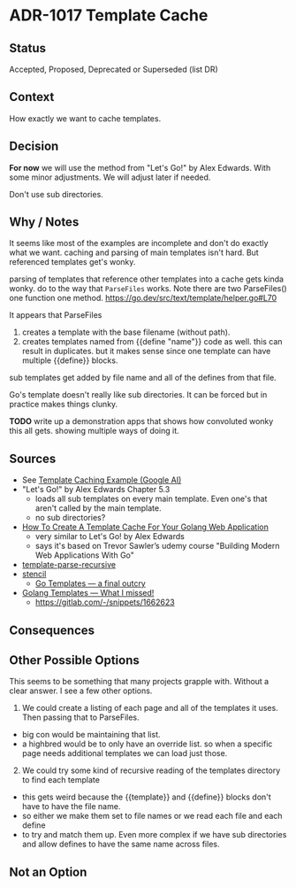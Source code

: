 # ADR-1017 Template Cache

## Status

Accepted, Proposed, Deprecated or Superseded (list DR)

## Context

How exactly we want to cache templates.

## Decision

**For now** we will use the method from "Let's Go!" by Alex Edwards. With some minor
adjustments. We will adjust later if needed.

Don't use sub directories.

## Why / Notes

It seems like most of the examples are incomplete and don't do exactly what we want.
caching and parsing of main templates isn't hard. But referenced templates get's
wonky.

parsing of templates that reference other templates into a cache gets kinda wonky.
do to the way that `ParseFiles` works. Note there are two ParseFiles() one function one method.
https://go.dev/src/text/template/helper.go#L70

It appears that ParseFiles
1. creates a template with the base filename (without path).
2. creates templates named from {{define "name"}} code as well.
this can result in duplicates. but it makes sense since one template can have
multiple {{define}} blocks.

sub templates get added by file name and all of the defines from that file.

Go's template doesn't really like sub directories. It can be forced but in practice
makes things clunky.

**TODO** write up a demonstration apps that shows how convoluted wonky this all gets.
showing multiple ways of doing it.

## Sources

- See [Template Caching Example (Google AI)](https://github.com/SunnysideAaron/wetesa-0/blob/main/docs/Decision%20Records/Info%20Source%20Backups/Template%20Caching%20Example%20(Google%20AI).md)
- "Let's Go!" by Alex Edwards Chapter 5.3
  - loads all sub templates on every main template. Even one's that aren't called by the main template.
  - no sub directories?
- [How To Create A Template Cache For Your Golang Web Application](https://andrew-mccall.com/blog/2022/06/create-a-template-cache-for-a-go-application/)
  - very similar to Let's Go! by Alex Edwards
  - says it's based on Trevor Sawler’s udemy course "Building Modern Web Applications With Go"
- [template-parse-recursive](https://github.com/karelbilek/template-parse-recursive)
- [stencil](https://gitlab.com/kylehqcom/stencil)
  - [Go Templates — a final outcry](https://kylehqcom.medium.com/go-templates-a-final-outcry-1b8c9f7d046d)
- [Golang Templates — What I missed!](https://kylehqcom.medium.com/golang-templates-what-i-missed-abd1add92791)
  - https://gitlab.com/-/snippets/1662623


## Consequences


## Other Possible Options

This seems to be something that many projects grapple with. Without a clear answer.
I see a few other options.

1. We could create a listing of each page and all of the templates it uses. Then passing that to ParseFiles.
  - big con would be maintaining that list.
  - a highbred would be to only have an override list. so when a specific page needs
    additional templates we can load just those.
2. We could try some kind of recursive reading of the templates directory to find each template
  - this gets weird because the {{template}} and {{define}} blocks don't have to have the file name.
  - so either we make them set to file names or we read each file and each define
  - to try and match them up. Even more complex if we have sub directories and allow
    defines to have the same name across files.

## Not an Option

